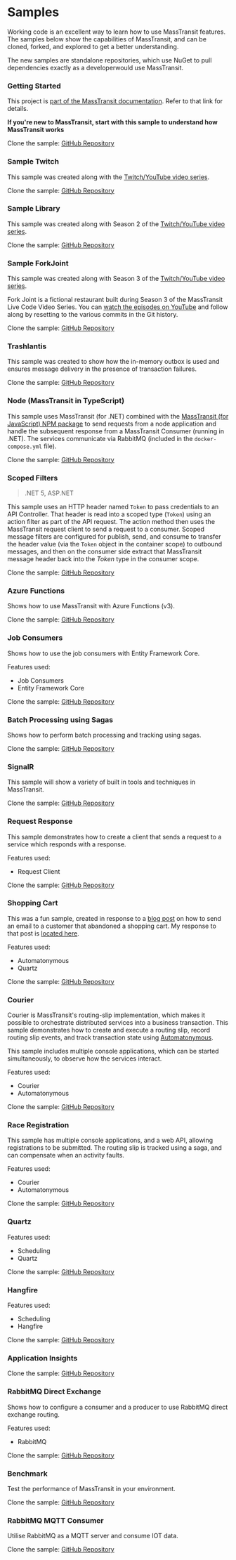 # Samples

Working code is an excellent way to learn how to use MassTransit features. The samples below show the capabilities of MassTransit, and can be cloned, forked, and explored to get a better understanding.

The new samples are standalone repositories, which use NuGet to pull dependencies exactly as a developerwould use MassTransit.

### Getting Started

This project is [part of the MassTransit documentation](https://masstransit-project.com/getting-started/). Refer to that link for details.

**If you're new to MassTransit, start with this sample to understand how MassTransit works**

Clone the sample: [GitHub Repository](https://github.com/MassTransit/Sample-GettingStarted)

### Sample Twitch

This sample was created along with the [Twitch/YouTube video series](/getting-started/live-coding).

Clone the sample: [GitHub Repository](https://github.com/MassTransit/Sample-Twitch)

### Sample Library

This sample was created along with Season 2 of the [Twitch/YouTube video series](/getting-started/live-coding).

Clone the sample: [GitHub Repository](https://github.com/MassTransit/Sample-Library)

### Sample ForkJoint

This sample was created along with Season 3 of the [Twitch/YouTube video series](/getting-started/live-coding).

Fork Joint is a fictional restaurant built during Season 3 of the MassTransit Live Code Video Series. You can [watch the episodes on YouTube](https://youtube.com/playlist?list=PLx8uyNNs1ri2JeyDGFWfCYyAjOB1GP-t1) and follow along by resetting to the various commits in the Git history.

Clone the sample: [GitHub Repository](https://github.com/MassTransit/Sample-ForkJoint)

### Trashlantis

This sample was created to show how the in-memory outbox is used and ensures message delivery in the presence of transaction failures.

Clone the sample: [GitHub Repository](https://github.com/phatboyg/Trashlantis)

### Node (MassTransit in TypeScript)

This sample uses MassTransit (for .NET) combined with the [MassTransit (for JavaScript) NPM package](https://www.npmjs.com/package/masstransit-rabbitmq) to send requests from a node application and handle the subsequent response from a MassTransit Consumer (running in .NET). The services communicate via RabbitMQ (included in the `docker-compose.yml` file).

Clone the sample: [GitHub Repository](https://github.com/MassTransit/Sample-Node)

### Scoped Filters

> .NET 5, ASP.NET

This sample uses an HTTP header named `Token` to pass credentials to an API Controller. That header is read into a scoped type (`Token`) using an action filter as part of the API request. The action method then uses the MassTransit request client to send a request to a consumer. Scoped message filters are configured for publish, send, and consume to transfer the header value (via the `Token` object in the container scope) to outbound messages, and then on the consumer side extract that MassTransit message header back into the _Token_ type in the consumer scope.

Clone the sample: [GitHub Repository](https://github.com/MassTransit/Sample-ScopedFilters)

### Azure Functions

Shows how to use MassTransit with Azure Functions (v3).

Clone the sample: [GitHub Repository](https://github.com/MassTransit/Sample-AzureFunction)

### Job Consumers

Shows how to use the job consumers with Entity Framework Core.

Features used:
- Job Consumers
- Entity Framework Core

Clone the sample: [GitHub Repository](https://github.com/MassTransit/Sample-JobConsumers)

### Batch Processing using Sagas

Shows how to perform batch processing and tracking using sagas.

Clone the sample: [GitHub Repository](https://github.com/MassTransit/Sample-Batch)

### SignalR

This sample will show a variety of built in tools and techniques in MassTransit.

Clone the sample: [GitHub Repository](https://github.com/MassTransit/Sample-SignalR)

### Request Response

This sample demonstrates how to create a client that sends a request to a service which responds with a response.

Features used:
- Request Client

Clone the sample: [GitHub Repository](https://github.com/MassTransit/Sample-RequestResponse)

### Shopping Cart

This was a fun sample, created in response to a [blog post][1] on how to send an email to a customer that abandoned a shopping cart. My response to that post is [located here][2].

Features used:
- Automatonymous
- Quartz

Clone the sample: [GitHub Repository](https://github.com/MassTransit/Sample-ShoppingWeb)

[1]: http://joshkodroff.com/2015/08/21/an-elegant-abandoned-cart-email-using-nservicebus/
[2]: http://blog.phatboyg.com/general/2015/09/12/sagas-state-machines-and-abandoned-carts.html

### Courier 

Courier is MassTransit's routing-slip implementation, which makes it possible to orchestrate distributed services into a business transaction. This sample demonstrates how to create and execute a routing slip, record routing slip events, and track transaction state using [Automatonymous](https://github.com/MassTransit/Automatonymous).

This sample includes multiple console applications, which can be started simultaneously, to observe how the services interact.

Features used:
- Courier
- Automatonymous

Clone the sample: [GitHub Repository](https://github.com/MassTransit/Sample-Courier)

### Race Registration

This sample has multiple console applications, and a web API, allowing registrations to be submitted. The routing slip is tracked using a saga, and can compensate when an activity faults.

Features used:
- Courier
- Automatonymous

Clone the sample: [GitHub Repository](https://github.com/phatboyg/Demo-Registration)

### Quartz

Features used:
- Scheduling
- Quartz

Clone the sample: [GitHub Repository](https://github.com/MassTransit/Sample-Quartz)

### Hangfire

Features used:
- Scheduling
- Hangfire

Clone the sample: [GitHub Repository](https://github.com/MassTransit/Sample-Hangfire)

### Application Insights

Clone the sample: [GitHub Repository](https://github.com/MassTransit/Sample-ApplicationInsights)

### RabbitMQ Direct Exchange

Shows how to configure a consumer and a producer to use RabbitMQ direct exchange routing.

Features used:
- RabbitMQ

Clone the sample: [GitHub Repository](https://github.com/MassTransit/Sample-Direct)

### Benchmark

Test the performance of MassTransit in your environment.

Clone the sample: [GitHub Repository](https://github.com/MassTransit/MassTransit-Benchmark)


### RabbitMQ MQTT Consumer

Utilise RabbitMQ as a MQTT server and consume IOT data.

Clone the sample: [GitHub Repository](https://github.com/morganphilo/MassTransit.Mqtt)
